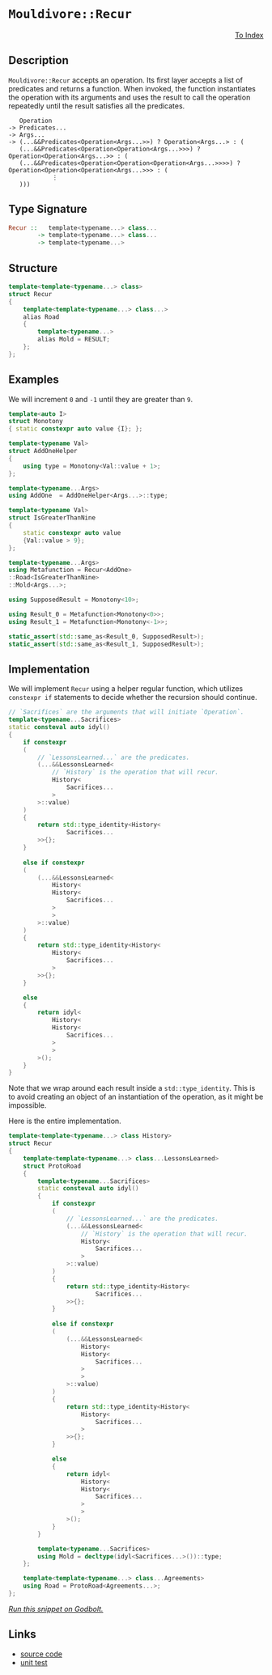 <!-- Copyright 2024 Feng Mofan
SPDX-License-Identifier: Apache-2.0 -->

# `Mouldivore::Recur`

<p style='text-align: right;'><a href="../../../index.md#algorithms">To Index</a></p>

## Description

`Mouldivore::Recur` accepts an operation.
Its first layer accepts a list of predicates and returns a function.
When invoked, the function instantiates the operation with its arguments and uses the result to call the operation repeatedly until the result satisfies all the predicates.

<pre><code>   Operation
-> Predicates...
-> Args...
-> (...&&Predicates&lt;Operation&lt;Args...&gt;&gt;) ? Operation&lt;Args...&gt; : (
   (...&&Predicates&lt;Operation&lt;Operation&lt;Args...&gt;&gt;&gt;) ? Operation&lt;Operation&lt;Args...&gt;&gt; : (
   (...&&Predicates&lt;Operation&lt;Operation&lt;Operation&lt;Args...&gt;&gt;&gt;&gt;) ? Operation&lt;Operation&lt;Operation&lt;Args...&gt;&gt;&gt; : (
            &vellip;
   )))</code></pre>

## Type Signature

```Haskell
Recur ::   template<typename...> class...
        -> template<typename...> class...
        -> template<typename...>
```

## Structure

```C++
template<template<typename...> class>
struct Recur
{
    template<template<typename...> class...>
    alias Road
    {
        template<typename...>
        alias Mold = RESULT;
    };
};
```

## Examples

We will increment `0` and `-1` until they are greater than `9`.

```C++
template<auto I>
struct Monotony
{ static constexpr auto value {I}; };

template<typename Val>
struct AddOneHelper
{
    using type = Monotony<Val::value + 1>;
};

template<typename...Args>
using AddOne  = AddOneHelper<Args...>::type;

template<typename Val>
struct IsGreaterThanNine
{
    static constexpr auto value
    {Val::value > 9};
};

template<typename...Args>
using Metafunction = Recur<AddOne>
::Road<IsGreaterThanNine>
::Mold<Args...>;

using SupposedResult = Monotony<10>;

using Result_0 = Metafunction<Monotony<0>>;
using Result_1 = Metafunction<Monotony<-1>>;

static_assert(std::same_as<Result_0, SupposedResult>);
static_assert(std::same_as<Result_1, SupposedResult>);
```

## Implementation

We will implement `Recur` using a helper regular function, which utilizes `constexpr if` statements to decide whether the recursion should continue.

```C++
// `Sacrifices` are the arguments that will initiate `Operation`.
template<typename...Sacrifices>
static consteval auto idyl()
{
    if constexpr 
    (
        // `LessonsLearned...` are the predicates.
        (...&&LessonsLearned<
            // `History` is the operation that will recur.
            History<
                Sacrifices...
            >
        >::value)
    )
    {
        return std::type_identity<History<
                Sacrifices...
        >>{};
    }
    
    else if constexpr 
    (
        (...&&LessonsLearned<
            History<
            History<
                Sacrifices...
            >
            >
        >::value)
    )
    {
        return std::type_identity<History<
            History<
                Sacrifices...
            >
        >>{};
    }

    else
    {
        return idyl<
            History<
            History<
                Sacrifices...
            >
            >
        >();
    }
}
```

Note that we wrap around each result inside a `std::type_identity`.
This is to avoid creating an object of an instantiation of the operation, as it might be impossible.

Here is the entire implementation.

```C++
template<template<typename...> class History>
struct Recur
{
    template<template<typename...> class...LessonsLearned>
    struct ProtoRoad
    {
        template<typename...Sacrifices>
        static consteval auto idyl()
        {
            if constexpr 
            (
                // `LessonsLearned...` are the predicates.
                (...&&LessonsLearned<
                    // `History` is the operation that will recur.
                    History<
                        Sacrifices...
                    >
                >::value)
            )
            {
                return std::type_identity<History<
                        Sacrifices...
                >>{};
            }
            
            else if constexpr 
            (
                (...&&LessonsLearned<
                    History<
                    History<
                        Sacrifices...
                    >
                    >
                >::value)
            )
            {
                return std::type_identity<History<
                    History<
                        Sacrifices...
                    >
                >>{};
            }

            else
            {
                return idyl<
                    History<
                    History<
                        Sacrifices...
                    >
                    >
                >();
            }
        }

        template<typename...Sacrifices>
        using Mold = decltype(idyl<Sacrifices...>())::type;
    };

    template<template<typename...> class...Agreements>
    using Road = ProtoRoad<Agreements...>;
};
```

[*Run this snippet on Godbolt.*](https://godbolt.org/#z:OYLghAFBqd5QCxAYwPYBMCmBRdBLAF1QCcAaPECAMzwBtMA7AQwFtMQByARg9KtQYEAysib0QXACx8BBAKoBnTAAUAHpwAMvAFYTStJg1DIApACYAQuYukl9ZATwDKjdAGFUtAK4sGIM9KuADJ4DJgAcj4ARpjEIAAcAOykAA6oCoRODB7evv7SaRmOAiFhkSwxcUm2mPbFDEIETMQEOT5%2BATV1WY3NBKUR0bEJyQpNLW15nWN9A%2BWVIwCUtqhexMjsHOYAzKHI3lgA1Cbbbl6OtIQAnifYJhoAgvcPBJgsKQavJ26v75%2BY3wIVxSjFYmAAdJDbod9kwFApDgAJPBjEg3bZ3R5jYheByHABKmGQa2eJkSVkehyph1%2BHyYX1OtP%2BgOBoLYkPB0Nh8I5QUw8IECj5zTC6Fuz2ph2xuIIh2UxFQRHxqCYYsp1LJFIekslTPpAMZrOY7MhQiYyGIeBoGwU4vVOqlTUcyBhgteADcxIcmOdUIc8OgrrQIIsJQ7juSw%2BHqVbXQwxphVCliMd7dHDhAo%2BnJQB6HPHABsGj5AvjwuIoo5JiL3uImBpCHrycw%2BFErwUnLT2apECrZgL5gLJYUgvLou%2BWe7OrzhY0yNRxBuNZRDfrqBBxHpWQb9MOAHc6LRDnXicRO9qp%2BH50RFxOu5eHWaLVa8Daq/eH3aL5%2BMSAQJ7vEwUMPx1YDv3TTVJ27OsCDWBhHXQP8gRBAB9ANGEcIFvmvNE73Ah9H3NS1rX5d98O7cUMUgxIABETi1KcyTokDJSgh1aiUf0qDjBMkxTNidUzFjw17KF%2B0HYdR0wEUWzwgidRw29TgEqdFPRNwVIIp9iNfUioWE7Mv3k1iqIMnVbj/ACvCAzSqTAxjIzMyUYLghCkNZNCsEEa5sJRG91Ns9M1Lk4zCOfEiO308if0xaKIKoqjI1o%2BjAqY0kzI4gEzMgpzqRcit/UDWgQtC4LlNyh0yo0ir020l83yi0KqSMpqWpikMUuy5KQLSx4BL1BkfiNMEOTqiK2p1LwMiMQ4AFlPHQY5thow4sH2ZDMAgAMg2%2BMbdMizkMRDRZ3JBTrwLS7YtSzAaDR%2BN46UGjbjQhKEMRhAweUhB5gDrN4MNtUzwKm0JgAJFVFpOFb5UVVBlVVb4fr%2BthBAOyjruSq70oeHMACp8YJwmiZzZ48YJw4ABV%2BQIBFCZJx4yaJpn8fpp4%2BrMXYGH2Lwjm%2Bc46B8oHScJuaBFhhgrkOOnnlu74fSIQ4AEkv2lPF5oYcWbj68lHS3F00HjV4%2BO9X1Dis%2BtNWVzGLAjOisb6hmRYedB0AAeTCKWCdZ2XDRBF7DgANTEFWCBxPFnbdsJEVqDdSUc4HprBjalpW9XNe%2BIPaEssRrOOSxDi4dG47t67Hh9oa/ZG77iGAQHYpBmaI/d%2BsU8OJuo5j2JEZrtHfxADbzuF8nFYUABxOt9WICmEEMcJQnraWy4e5lfbZetM5DsPZRH8fpNeKeZ4YOewjjhjqRmZ0eKN5MTYV82s01TPs8ApbsEOABOS6MZL7Hy%2BeqvwQPB7l%2BBuYNZqYCaFQLwXN6it0JKeRGLtm5fj/PDMUpwd4T33tPWe88UEgHmrQdBbggG1yrAlUuDxQGHCEF4FIhQWyEgUF4Wgsooaiw1kQCW3wuAaCLg7KhicCT8hYQQFCGhW7gMgdAhwWRvhpy4epPhCU7j20EaDYRzDWEoS4JIiBTAoEwLkacBRAh1IAFpC4qMHliJ0r4UJwiUC0CAYxEIgAUGCBxgM3BMNEeI0gNC6EMPQL41htxQxqIvvYxxsQCAuIIG4jxbAvHfFCWIrgATaH0PSIwkRYSMQRIsBwZYWcOAAFZeB%2BA4FoUgqBOAaUsNYKUqx1gWw5jwUgBBNDFOWAAaxAGUsw4JEgBHiPEMpGh36DI0AWeI2x9CcEkLwFgEgNAaFIFUmpdSOC8AUCAdZXTqnFNIHAWAMBEAgFWAQFI5xyCUDQO8OgsRwhgk4KoeIBZzEFkkIcYAyAXRSHBGYXgLZCAkADHofgggRBiHYFIGQghFAqHUEc0gugMl7k3CkTgPASmcAqRs7ptTOCu3ODc2UqBuLvM%2Bd835/yC6SCBRmDwjz6D8XaYsXghytDLAgEgB5KQnlkAoBAAVQqQDACkGYPgdB957IgFEIlURQjNCuDi3gyrmCLldlEbQRJDkdIeSjAg7taBqtRVgKIXhgBuDELQPZ3BeBYBYIYYA4gLV4BPI4d0/IiWJiJOcTYHTQivFKTUy4URNyLg8FgIloc8ArMdaQH1xAog5Jom8V1lwjDdOWFQAwtcA54EwHuV2ft1UIuEKIcQ8KoXyCUGoIl6L9CupQNYaw%2Bg8BRD2ZAZY656gOvMa4qGphGmWDMFslNlosA9pDF0fVWQXAMHcJ4doehgjz3mMMDJhRMgCEmH4Hd6Q90MDmEMOIGS7ALoEL0CYq68iXtqNeho4x%2BibvPXoGYd7ciHtsK%2Bs9FRt3LBHGsDYEg8XlMqUS7ZhxqVfJ%2BX8gFjKzAZlwGC9l2wuCcs6bm5YjZVTDDnf0yQ2xwTv22IkSQGhJABCLBoMpBZ34LI4Es0gKzMPggLFwWZ794jcbKZILgZTyMFkJai7Zuz9k4aOby85fLLlktuSKsVbKXlsE4M0Fg7pEjmKYB9V1Bd37gi4OCGpoKbwQoyXWmFNbpB1qRY21FuhpWYqYNix1EGCWbN4Ns0l1zziHEpbWLTOm9OwhmlwIzJmJEQBZYKtledthmGw9y458mVOxDuaK1ArLhiae0%2BY8Lkr368Jlaw2I8rFWos1aqitNXtW6v1RWo1GFTXmpqZa61traD2orc6rNmwOueoXT6h1ZnVABteBWkNtQiURqjVcGNg2uWWkTR0lNaalAZpdUYbNoAZN8ALQoItJay2MArdZ6tcK7OyAcyimpzmW05tHVYSwnbu3wD7SkAdnAh0JJHe28dk7YjTt9b2%2BdsjnAQFcAe9dy6AMLCPUULIsOkcnoR9uiH9Rb2tHvb%2Bq9kOX2zHfYBi9f6%2Bio/Jy0DHF7gMtLA1h5jXnoOcGCwVsLBgItRdM6h/AN5EtYa5bh0g%2BGsBxDnaU1j7GjPUcSMJxIiRtg0ckN8jJ3niU7NsFJ1Lsn4DyaueSrLGXiBqc2Jp2lLAFDuhdO6SL4J/hjBBXz8FiErOyBs9dytd2m0gHma59zuKmdQfEySxTFLuLm5%2BZb63Zs7cO9lLFnL8XYiJe2Cl3NJz%2BVJ6FUb7PbL/zIHoShW378ULx4ccQFg3yytysoFVmp9XzUdMbzqvVDhms5eNW1olnWbV2odR0/ru3lukHwF6vAo2/UTeJFNpNM2w28Hm6qpbcbVsVo2%2BmzNu3QYZ/zUwQtxbS3lqTZd2FEgbuIobfdnQvunvGEBzYCNs6vs/Y4DmVxbax0WAnT5qd6Fn9Y6LrQ7LqU4bplAfpo71CU67r1A06fpPqE446U4E7Y7/ok6I5U644/qfpoHgGk7gYrCgZwqebB5bKs6R6HDR425x76hjC87oYC7p4yZ4bSRi6UAQZS7%2BBGbbDbBlITKCZrI8GJCzJiZkGa57IHLC7EaJBApy5cBSDvyy7kZcDJClLbCkE%2BacBC7MHMbAqiGaGa467LApoZDOCSBAA)

## Links

- [source code](../../../../conceptrodon/descend/mouldivore/recur.hpp)
- [unit test](../../../../tests/unit/metafunctions/mouldivore/recur.test.hpp)
